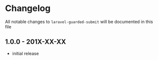 # Changelog

All notable changes to `laravel-guarded-submit` will be documented in this file

## 1.0.0 - 201X-XX-XX

- initial release
